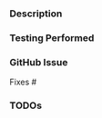 <!--- TITLE FORMAT: "component: short description" -->

### Description
<!-- Describe your change below. -->

<!-- Reference previous related pull requests below. -->

<!-- [OPTIONAL] Include screenshots below for frontend changes. -->

### Testing Performed
<!-- Describe how you tested this change below. -->

### GitHub Issue
<!-- Link to any existing GitHub issues related to this PR. -->

Fixes #

### TODOs
<!-- Include any TODOs outstanding for the submission of this pull request below. -->

<!--
Example:
- [ ] This is an item on my TODO list.
- [x] This is a completed item.
-->
